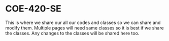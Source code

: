 # COE-420-SE

This is where we share our all our codes and classes so we can share and modify them. Multiple pages will need same classes so
it is best if we share the classes. Any changes to the classes will be shared here too.
